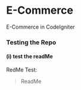 # E-Commerce
E-Commerce in CodeIgniter

### Testing the Repo
#### (i) test the readMe

RedMe Test:
>ReadMe
